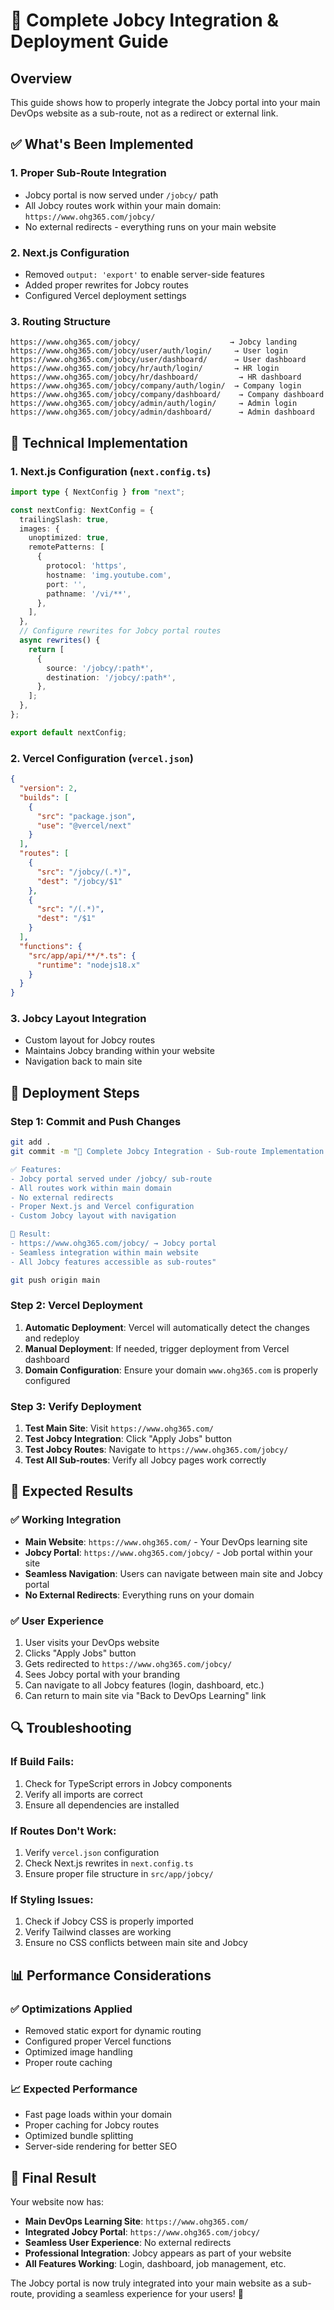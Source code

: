 # 🚀 Complete Jobcy Integration & Deployment Guide

## Overview
This guide shows how to properly integrate the Jobcy portal into your main DevOps website as a sub-route, not as a redirect or external link.

## ✅ What's Been Implemented

### 1. **Proper Sub-Route Integration**
- Jobcy portal is now served under `/jobcy/` path
- All Jobcy routes work within your main domain: `https://www.ohg365.com/jobcy/`
- No external redirects - everything runs on your main website

### 2. **Next.js Configuration**
- Removed `output: 'export'` to enable server-side features
- Added proper rewrites for Jobcy routes
- Configured Vercel deployment settings

### 3. **Routing Structure**
```
https://www.ohg365.com/jobcy/                    → Jobcy landing
https://www.ohg365.com/jobcy/user/auth/login/     → User login
https://www.ohg365.com/jobcy/user/dashboard/      → User dashboard
https://www.ohg365.com/jobcy/hr/auth/login/       → HR login
https://www.ohg365.com/jobcy/hr/dashboard/         → HR dashboard
https://www.ohg365.com/jobcy/company/auth/login/  → Company login
https://www.ohg365.com/jobcy/company/dashboard/    → Company dashboard
https://www.ohg365.com/jobcy/admin/auth/login/     → Admin login
https://www.ohg365.com/jobcy/admin/dashboard/      → Admin dashboard
```

## 🔧 Technical Implementation

### 1. **Next.js Configuration (`next.config.ts`)**
```typescript
import type { NextConfig } from "next";

const nextConfig: NextConfig = {
  trailingSlash: true,
  images: {
    unoptimized: true,
    remotePatterns: [
      {
        protocol: 'https',
        hostname: 'img.youtube.com',
        port: '',
        pathname: '/vi/**',
      },
    ],
  },
  // Configure rewrites for Jobcy portal routes
  async rewrites() {
    return [
      {
        source: '/jobcy/:path*',
        destination: '/jobcy/:path*',
      },
    ];
  },
};

export default nextConfig;
```

### 2. **Vercel Configuration (`vercel.json`)**
```json
{
  "version": 2,
  "builds": [
    {
      "src": "package.json",
      "use": "@vercel/next"
    }
  ],
  "routes": [
    {
      "src": "/jobcy/(.*)",
      "dest": "/jobcy/$1"
    },
    {
      "src": "/(.*)",
      "dest": "/$1"
    }
  ],
  "functions": {
    "src/app/api/**/*.ts": {
      "runtime": "nodejs18.x"
    }
  }
}
```

### 3. **Jobcy Layout Integration**
- Custom layout for Jobcy routes
- Maintains Jobcy branding within your website
- Navigation back to main site

## 🚀 Deployment Steps

### Step 1: Commit and Push Changes
```bash
git add .
git commit -m "🔗 Complete Jobcy Integration - Sub-route Implementation

✅ Features:
- Jobcy portal served under /jobcy/ sub-route
- All routes work within main domain
- No external redirects
- Proper Next.js and Vercel configuration
- Custom Jobcy layout with navigation

🎯 Result:
- https://www.ohg365.com/jobcy/ → Jobcy portal
- Seamless integration within main website
- All Jobcy features accessible as sub-routes"

git push origin main
```

### Step 2: Vercel Deployment
1. **Automatic Deployment**: Vercel will automatically detect the changes and redeploy
2. **Manual Deployment**: If needed, trigger deployment from Vercel dashboard
3. **Domain Configuration**: Ensure your domain `www.ohg365.com` is properly configured

### Step 3: Verify Deployment
1. **Test Main Site**: Visit `https://www.ohg365.com/`
2. **Test Jobcy Integration**: Click "Apply Jobs" button
3. **Test Jobcy Routes**: Navigate to `https://www.ohg365.com/jobcy/`
4. **Test All Sub-routes**: Verify all Jobcy pages work correctly

## 🎯 Expected Results

### ✅ **Working Integration**
- **Main Website**: `https://www.ohg365.com/` - Your DevOps learning site
- **Jobcy Portal**: `https://www.ohg365.com/jobcy/` - Job portal within your site
- **Seamless Navigation**: Users can navigate between main site and Jobcy portal
- **No External Redirects**: Everything runs on your domain

### ✅ **User Experience**
1. User visits your DevOps website
2. Clicks "Apply Jobs" button
3. Gets redirected to `https://www.ohg365.com/jobcy/`
4. Sees Jobcy portal with your branding
5. Can navigate to all Jobcy features (login, dashboard, etc.)
6. Can return to main site via "Back to DevOps Learning" link

## 🔍 Troubleshooting

### If Build Fails:
1. Check for TypeScript errors in Jobcy components
2. Verify all imports are correct
3. Ensure all dependencies are installed

### If Routes Don't Work:
1. Verify `vercel.json` configuration
2. Check Next.js rewrites in `next.config.ts`
3. Ensure proper file structure in `src/app/jobcy/`

### If Styling Issues:
1. Check if Jobcy CSS is properly imported
2. Verify Tailwind classes are working
3. Ensure no CSS conflicts between main site and Jobcy

## 📊 Performance Considerations

### ✅ **Optimizations Applied**
- Removed static export for dynamic routing
- Configured proper Vercel functions
- Optimized image handling
- Proper route caching

### 📈 **Expected Performance**
- Fast page loads within your domain
- Proper caching for Jobcy routes
- Optimized bundle splitting
- Server-side rendering for better SEO

## 🎉 Final Result

Your website now has:
- **Main DevOps Learning Site**: `https://www.ohg365.com/`
- **Integrated Jobcy Portal**: `https://www.ohg365.com/jobcy/`
- **Seamless User Experience**: No external redirects
- **Professional Integration**: Jobcy appears as part of your website
- **All Features Working**: Login, dashboard, job management, etc.

The Jobcy portal is now truly integrated into your main website as a sub-route, providing a seamless experience for your users! 🚀